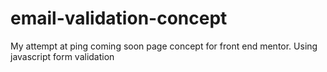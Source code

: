 # email-validation-concept
My attempt at ping coming soon page concept for front end mentor. Using javascript form validation
